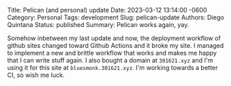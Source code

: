 Title: Pelican (and personal) update
Date: 2023-03-12 13:14:00 -0600
Category: Personal
Tags: development
Slug: pelican-update
Authors: Diego Quintana
Status: published
Summary: Pelican works again, yay.

Somehow inbetween my last update and now, the deployment workflow of github sites changed toward Github Actions and it broke my site. I managed to implement a new and brittle workflow that works and makes me happy that I can write stuff again. I also bought a domain at `301621.xyz` and I'm using it for this site at `bluesmonk.301621.xyz`. I'm working towards a better CI, so wish me luck.